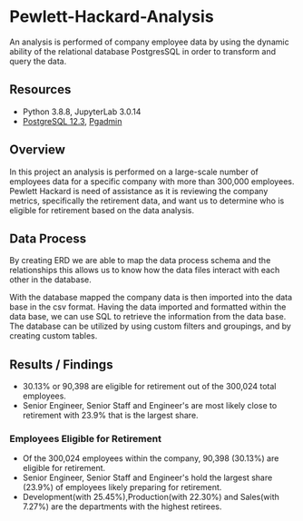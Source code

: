 # Pewlett-Hackard-Analysis
An analysis is performed of company employee data by using the dynamic ability of the relational database PostgresSQL in order to transform and query the data.

##  Resources 
- Python 3.8.8, JupyterLab 3.0.14
- [PostgreSQL 12.3](https://www.postgresql.org/), [Pgadmin](https://www.pgadmin.org/) 

## Overview
In this project an analysis is performed on a large-scale number of employees data for a specific company with more than 300,000 employees. Pewlett Hackard is need of assistance as it is reviewing the company metrics, specifically the retirement data, and want us to determine who is eligible for retirement based on the data analysis.

## Data Process  
By creating ERD we are able to map the data process schema and the relationships this allows us to know how the data files interact with each other in the database.

With the database mapped the company data is then imported into the data base in the csv format. Having the data imported and formatted within the data base, we can use SQL to retrieve the information from the data base. The database can be utilized by using custom filters and groupings, and by creating custom tables.

## Results / Findings
- 30.13% or 90,398 are eligible for retirement out of the 300,024 total employees.
- Senior Engineer, Senior Staff and Engineer's are most likely close to retirement with 23.9% that is the largest share. 

### Employees Eligible for Retirement
- Of the 300,024 employees within the company, 90,398 (30.13%) are eligible for retirement. 
- Senior Engineer, Senior Staff and Engineer's hold the largest share (23.9%) of employees likely preparing for retirement.
- Development(with 25.45%),Production(with 22.30%) and Sales(with 7.27%) are the departments with the highest retirees.

